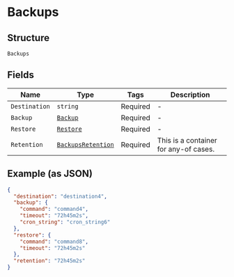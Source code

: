 
# Backups

## Structure

`Backups`

## Fields

| Name | Type | Tags | Description |
|  --- | --- | --- | --- |
| `Destination` | `string` | Required | - |
| `Backup` | [`Backup`](../../doc/models/backup.md) | Required | - |
| `Restore` | [`Restore`](../../doc/models/restore.md) | Required | - |
| `Retention` | [`BackupsRetention`](../../doc/models/containers/backups-retention.md) | Required | This is a container for any-of cases. |

## Example (as JSON)

```json
{
  "destination": "destination4",
  "backup": {
    "command": "command4",
    "timeout": "72h45m2s",
    "cron_string": "cron_string6"
  },
  "restore": {
    "command": "command8",
    "timeout": "72h45m2s"
  },
  "retention": "72h45m2s"
}
```

